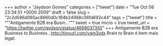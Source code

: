 
+++
author = "Jaydson Gomes"
categories = ["tweet"]
date = "Tue Oct 06 23:34:51 +0000 2009"
draft = false
slug = "2c2d596d065ac8660d0c194b24988c06fd692c44"
tags = ["tweet"]
title = """Antigamente B2B era Busin..."""
tweet = true
micro = true
tweet_url = "https://twitter.com/jaydson/status/4668037355"
+++
Antigamente B2B era Business to Business...http://tinyurl.com/yam3vdx Brain to Brain é bem mais legal.
